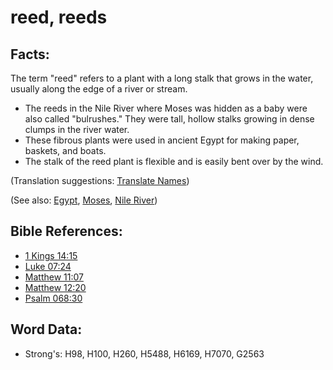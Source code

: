 # reed, reeds #

## Facts: ##

The term "reed" refers to a plant with a long stalk that grows in the water, usually along the edge of a river or stream.

* The reeds in the Nile River where Moses was hidden as a baby were also called "bulrushes." They were tall, hollow stalks growing in dense clumps in the river water.
* These fibrous plants were used in ancient Egypt for making paper, baskets, and boats.
* The stalk of the reed plant is flexible and is easily bent over by the wind.

(Translation suggestions: [Translate Names](rc://en/ta/man/translate/translate-names))

(See also: [Egypt](../names/egypt.md), [Moses](../names/moses.md), [Nile River](../names/nileriver.md))

## Bible References: ##

* [1 Kings 14:15](rc://en/tn/help/1ki/14/15)
* [Luke 07:24](rc://en/tn/help/luk/07/24)
* [Matthew 11:07](rc://en/tn/help/mat/11/07)
* [Matthew 12:20](rc://en/tn/help/mat/12/20)
* [Psalm 068:30](rc://en/tn/help/psa/068/30)

## Word Data: ##

* Strong's: H98, H100, H260, H5488, H6169, H7070, G2563
